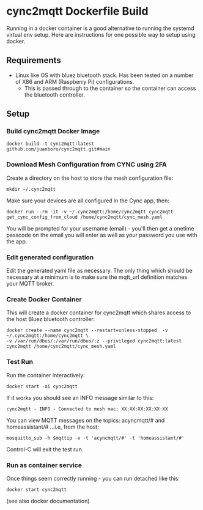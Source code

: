 # cync2mqtt Dockerfile Build
Running in a docker container is a good alternative to running the systemd virtual env setup.  Here are instructions for one possible way to setup using docker.

## Requirements
- Linux like OS with bluez bluetooth stack.  Has been tested on a number of X86 and ARM (Raspberry Pi) configurations.
    - This is passed through to the container so the container can access the bluetooth controller. 

## Setup
### Build cync2mqtt Docker Image
```shell
docker build -t cync2mqtt:latest github.com/juanboro/cync2mqtt.git#main
```

### Download Mesh Configuration from CYNC using 2FA
Create a directory on the host to store the mesh configuration file:
```shell
mkdir ~/.cync2mqtt
```

Make sure your devices are all configured in the Cync app, then:
```shell
docker run --rm -it -v ~/.cync2mqtt:/home/cync2mqtt cync2mqtt get_cync_config_from_cloud /home/cync2mqtt/cync_mesh.yaml
```

You will be prompted for your username (email) - you'll then get a onetime passcode on the email you will enter as well as your password you use with the app.

### Edit generated configuration
Edit the generated yaml file as necessary.  The only thing which should be necessary at a minimum is to make sure the mqtt_url definition matches your MQTT broker.

### Create Docker Container
This will create a docker container for cync2mqtt which shares access to the host Bluez bluetooth controller:
```shell
docker create --name cync2mqtt --restart=unless-stopped  -v ~/.cync2mqtt:/home/cync2mqtt \
-v /var/run/dbus/:/var/run/dbus/:z --privileged cync2mqtt:latest  cync2mqtt /home/cync2mqtt/cync_mesh.yaml
```

### Test Run
Run the container interactively:
```shell
docker start -ai cync2mqtt
```
If it works you should see an INFO message similar to this:
```shell
cync2mqtt - INFO - Connected to mesh mac: XX:XX:XX:XX:XX:XX
```

You can view MQTT messages on the topics: acyncmqtt/# and homeassistant/# ...i.e, from the host:
```shell
mosquitto_sub -h $mqttip -v -t 'acyncmqtt/#' -t 'homeassistant/#'
```

Control-C will exit the test run.
### Run as container service
Once things seem correctly running - you can run detached like this:
```shell
docker start cync2mqtt
```
(see also docker documentation)

